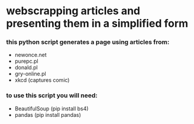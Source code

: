 # webscrapping articles and presenting them in a simplified form


### this python script generates a page using articles from:
  * newonce.net
  * purepc.pl
  * donald.pl
  * gry-online.pl
  * xkcd (captures comic)

### to use this script you will need:
  - BeautifulSoup (pip install bs4)
  - pandas (pip install pandas)
